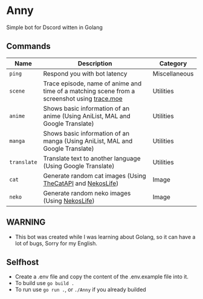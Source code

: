 # Anny
Simple bot for Dscord witten in Golang
## Commands
| Name      | Description                                                                                                           | Category      |
|-----------|-----------------------------------------------------------------------------------------------------------------------|---------------|
|`ping`     | Respond you with bot latency                                                                                          | Miscellaneous |
|`scene`    | Trace episode, name of anime and time of a matching scene from a screenshot using [trace.moe](https://trace.moe/about)| Utilities     |
|`anime`    | Shows basic information of an anime (Using AniList, MAL and Google Translate)                                          | Utilities     |
|`manga`    | Shows basic information of an manga (Using AniList, MAL and Google Translate)                                          | Utilities     |
|`translate`| Translate text to another language (Using Google Translate)                                                            | Utilities     |
|`cat`      | Generate random cat images (Using [TheCatAPI](https://thecatapi.com/) and [NekosLife](https://nekos.life/))           | Image         |
|`neko`     | Generate random neko images (Using [NekosLife](https://nekos.life/))                                                  | Image         |

## WARNING
- This bot was created while I was learning about Golang, so it can have a lot of bugs, Sorry for my English.

## Selfhost
- Create a .env file and copy the content of the .env.example file into it.
- To build use `go build .`
- To run use `go run .`, or `./Anny` if you already builded